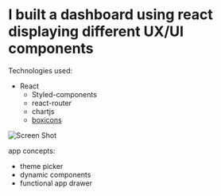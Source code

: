 # I built a dashboard using react displaying different UX/UI components


Technologies used:
  * React
    * Styled-components
    * react-router
    * chartjs
    * [boxicons](boxicons.com)

![Screen Shot](https://ipfs.io/ipfs/QmNVqXMrLXMuKxwfyF8YPHFJyEe4UpXBPAM1qr8THqfSgp)


app concepts: 
 * theme picker
 * dynamic components
 * functional app drawer

